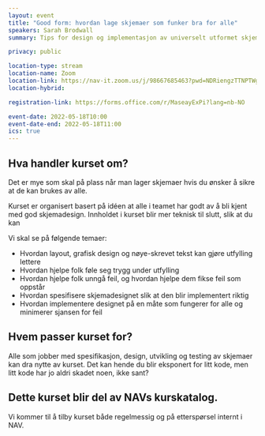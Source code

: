 ```yaml
---
layout: event
title: "Good form: hvordan lage skjemaer som funker bra for alle"
speakers: Sarah Brodwall
summary: Tips for design og implementasjon av universelt utformet skjemaer.

privacy: public

location-type: stream
location-name: Zoom
location-link: https://nav-it.zoom.us/j/98667685463?pwd=NDRiengzTTNPTWg0eGJ6R0hKK0NpUT09
location-hybrid:

registration-link: https://forms.office.com/r/MaseayExPi?lang=nb-NO

event-date: 2022-05-18T10:00
event-date-end: 2022-05-18T11:00
ics: true
---
```

## Hva handler kurset om?
Det er mye som skal på plass når man lager skjemaer hvis du ønsker å sikre at de kan brukes av alle.  

Kurset er organisert basert på idéen at alle i teamet har godt av å bli kjent med god skjemadesign. Innholdet i kurset blir mer teknisk til slutt, slik at du kan   

Vi skal se på følgende temaer:

- Hvordan layout, grafisk design og nøye-skrevet tekst kan gjøre utfylling lettere
- Hvordan hjelpe folk føle seg trygg under utfylling
- Hvordan hjelpe folk unngå feil, og hvordan hjelpe dem fikse feil som oppstår
- Hvordan spesifisere skjemadesignet slik at den blir implementert riktig
- Hvordan implementere designet på en måte som fungerer for alle og minimerer sjansen for feil

## Hvem passer kurset for?
Alle som jobber med spesifikasjon, design, utvikling og testing av skjemaer kan dra nytte av kurset.  Det kan hende du blir eksponert for litt kode, men litt kode har jo aldri skadet noen, ikke sant? 

## Dette kurset blir del av NAVs kurskatalog.
Vi kommer til å tilby kurset både regelmessig og på etterspørsel internt i NAV.